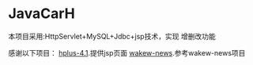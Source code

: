 # JavaCarH
本项目采用:HttpServlet+MySQL+Jdbc+jsp技术，实现 增删改功能

感谢以下项目：
[hplus-4.1](https://github.com/wumingjun/hplus4.1).提供jsp页面
[wakew-news](https://github.com/Licoy/wakew-news).参考wakew-news项目
